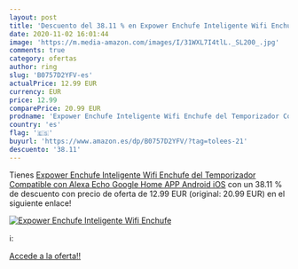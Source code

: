 ```yaml
---
layout: post
title: 'Descuento del 38.11 % en Expower Enchufe Inteligente Wifi Enchufe'
date: 2020-11-02 16:01:44
image: 'https://m.media-amazon.com/images/I/31WXL7I4tlL._SL200_.jpg'
comments: true
category: ofertas
author: ring
slug: 'B0757D2YFV-es'
actualPrice: 12.99 EUR
currency: EUR
price: 12.99
comparePrice: 20.99 EUR
prodname: 'Expower Enchufe Inteligente Wifi Enchufe del Temporizador Compatible con Alexa Echo  Google Home APP Android iOS'
country: 'es'
flag: '🇪🇸'
buyurl: 'https://www.amazon.es/dp/B0757D2YFV/?tag=tolees-21'
descuento: '38.11'
---
```


Tienes [Expower Enchufe Inteligente Wifi Enchufe del Temporizador Compatible con Alexa Echo  Google Home APP Android iOS](https://www.amazon.es/dp/B0757D2YFV/?tag=tolees-21) con un 38.11 % de descuento con precio de oferta de 12.99 EUR (original: 20.99 EUR) en el siguiente enlace!

[![Expower Enchufe Inteligente Wifi Enchufe](https://m.media-amazon.com/images/I/31WXL7I4tlL._SL200_.jpg)](https://www.amazon.es/dp/B0757D2YFV/?tag=tolees-21)

ℹ️:


[Accede a la oferta!!](https://www.amazon.es/dp/B0757D2YFV/?tag=tolees-21)
